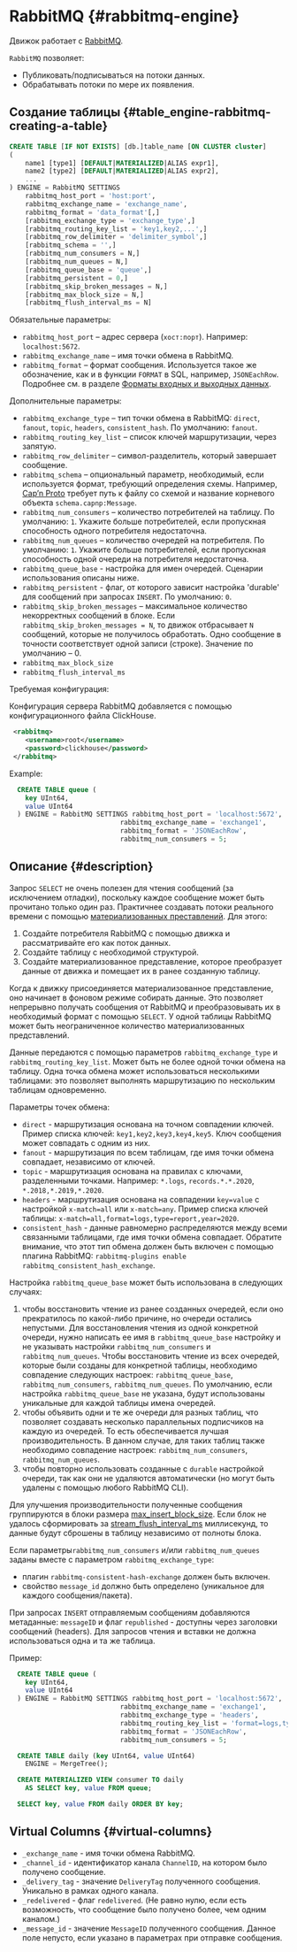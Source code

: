 # RabbitMQ {#rabbitmq-engine}

Движок работает с [RabbitMQ](https://www.rabbitmq.com).

`RabbitMQ` позволяет:

-   Публиковать/подписываться на потоки данных.
-   Обрабатывать потоки по мере их появления.

## Создание таблицы {#table_engine-rabbitmq-creating-a-table}

``` sql
CREATE TABLE [IF NOT EXISTS] [db.]table_name [ON CLUSTER cluster]
(
    name1 [type1] [DEFAULT|MATERIALIZED|ALIAS expr1],
    name2 [type2] [DEFAULT|MATERIALIZED|ALIAS expr2],
    ...
) ENGINE = RabbitMQ SETTINGS
    rabbitmq_host_port = 'host:port',
    rabbitmq_exchange_name = 'exchange_name',
    rabbitmq_format = 'data_format'[,]
    [rabbitmq_exchange_type = 'exchange_type',]
    [rabbitmq_routing_key_list = 'key1,key2,...',]
    [rabbitmq_row_delimiter = 'delimiter_symbol',]
    [rabbitmq_schema = '',]
    [rabbitmq_num_consumers = N,]
    [rabbitmq_num_queues = N,]
    [rabbitmq_queue_base = 'queue',]
    [rabbitmq_persistent = 0,]
    [rabbitmq_skip_broken_messages = N,]
    [rabbitmq_max_block_size = N,]
    [rabbitmq_flush_interval_ms = N]
```

Обязательные параметры:

-   `rabbitmq_host_port` – адрес сервера (`хост:порт`). Например: `localhost:5672`.
-   `rabbitmq_exchange_name` – имя точки обмена в RabbitMQ.
-   `rabbitmq_format` – формат сообщения. Используется такое же обозначение, как и в функции `FORMAT` в SQL, например, `JSONEachRow`. Подробнее см. в разделе [Форматы входных и выходных данных](../../../interfaces/formats.md).

Дополнительные параметры:

-   `rabbitmq_exchange_type` – тип точки обмена в RabbitMQ: `direct`, `fanout`, `topic`, `headers`, `consistent_hash`. По умолчанию: `fanout`.
-   `rabbitmq_routing_key_list` – список ключей маршрутизации, через запятую.
-   `rabbitmq_row_delimiter` – символ-разделитель, который завершает сообщение.
-   `rabbitmq_schema` – опциональный параметр, необходимый, если используется формат, требующий определения схемы. Например, [Cap’n Proto](https://capnproto.org/) требует путь к файлу со схемой и название корневого объекта `schema.capnp:Message`.
-   `rabbitmq_num_consumers` – количество потребителей на таблицу. По умолчанию: `1`. Укажите больше потребителей, если пропускная способность одного потребителя недостаточна.
-   `rabbitmq_num_queues` – количество очередей на потребителя. По умолчанию: `1`. Укажите больше потребителей, если пропускная способность одной очереди на потребителя недостаточна.
-   `rabbitmq_queue_base` - настройка для имен очередей. Сценарии использования описаны ниже.
-   `rabbitmq_persistent` - флаг, от которого зависит настройка 'durable' для сообщений при запросах `INSERT`. По умолчанию: `0`.
-   `rabbitmq_skip_broken_messages` – максимальное количество некорректных сообщений в блоке. Если `rabbitmq_skip_broken_messages = N`, то движок отбрасывает `N` сообщений, которые не получилось обработать. Одно сообщение в точности соответствует одной записи (строке). Значение по умолчанию – 0.
-   `rabbitmq_max_block_size`
-   `rabbitmq_flush_interval_ms`

Требуемая конфигурация:

Конфигурация сервера RabbitMQ добавляется с помощью конфигурационного файла ClickHouse.

``` xml
 <rabbitmq>
    <username>root</username>
    <password>clickhouse</password>
 </rabbitmq>
```

Example:

``` sql
  CREATE TABLE queue (
    key UInt64,
    value UInt64
  ) ENGINE = RabbitMQ SETTINGS rabbitmq_host_port = 'localhost:5672',
                            rabbitmq_exchange_name = 'exchange1',
                            rabbitmq_format = 'JSONEachRow',
                            rabbitmq_num_consumers = 5;
```

## Описание {#description}

Запрос `SELECT` не очень полезен для чтения сообщений (за исключением отладки), поскольку каждое сообщение может быть прочитано только один раз. Практичнее создавать потоки реального времени с помощью [материализованных преставлений](../../../sql-reference/statements/create/view.md). Для этого:

1.  Создайте потребителя RabbitMQ с помощью движка и рассматривайте его как поток данных.
2.  Создайте таблицу с необходимой структурой.
3.  Создайте материализованное представление, которое преобразует данные от движка и помещает их в ранее созданную таблицу.

Когда к движку присоединяется материализованное представление, оно начинает в фоновом режиме собирать данные. Это позволяет непрерывно получать сообщения от RabbitMQ и преобразовывать их в необходимый формат с помощью `SELECT`.
У одной таблицы RabbitMQ может быть неограниченное количество материализованных представлений.

Данные передаются с помощью параметров `rabbitmq_exchange_type` и `rabbitmq_routing_key_list`.
Может быть не более одной точки обмена на таблицу. Одна точка обмена может использоваться несколькими таблицами: это позволяет выполнять маршрутизацию по нескольким таблицам одновременно.

Параметры точек обмена:

-   `direct` - маршрутизация основана на точном совпадении ключей. Пример списка ключей: `key1,key2,key3,key4,key5`. Ключ сообщения может совпадать с одним из них.
-   `fanout` - маршрутизация по всем таблицам, где имя точки обмена совпадает, независимо от ключей.
-   `topic` - маршрутизация основана на правилах с ключами, разделенными точками. Например: `*.logs`, `records.*.*.2020`, `*.2018,*.2019,*.2020`.
-   `headers` - маршрутизация основана на совпадении `key=value` с настройкой `x-match=all` или `x-match=any`. Пример списка ключей таблицы: `x-match=all,format=logs,type=report,year=2020`.
-   `consistent_hash` - данные равномерно распределяются между всеми связанными таблицами, где имя точки обмена совпадает. Обратите внимание, что этот тип обмена должен быть включен с помощью плагина RabbitMQ: `rabbitmq-plugins enable rabbitmq_consistent_hash_exchange`.

Настройка `rabbitmq_queue_base` может быть использована в следующих случаях:
1.   чтобы восстановить чтение из ранее созданных очередей, если оно прекратилось по какой-либо причине, но очереди остались непустыми. Для восстановления чтения из одной конкретной очереди, нужно написать ее имя в `rabbitmq_queue_base` настройку и не указывать настройки `rabbitmq_num_consumers` и `rabbitmq_num_queues`. Чтобы восстановить чтение из всех очередей, которые были созданы для конкретной таблицы, необходимо совпадение следующих настроек: `rabbitmq_queue_base`, `rabbitmq_num_consumers`, `rabbitmq_num_queues`. По умолчанию, если настройка `rabbitmq_queue_base` не указана, будут использованы уникальные для каждой таблицы имена очередей.
2.   чтобы объявить одни и те же очереди для разных таблиц, что позволяет создавать несколько параллельных подписчиков на каждую из очередей. То есть обеспечивается лучшая производительность. В данном случае, для таких таблиц также необходимо совпадение настроек: `rabbitmq_num_consumers`, `rabbitmq_num_queues`.
3.   чтобы повторно использовать созданные c `durable` настройкой очереди, так как они не удаляются автоматически (но могут быть удалены с помощью любого RabbitMQ CLI).

Для улучшения производительности полученные сообщения группируются в блоки размера [max_insert_block_size](../../../operations/settings/settings.md#settings-max_insert_block_size). Если блок не удалось сформировать за [stream_flush_interval_ms](../../../operations/settings/settings.md#stream-flush-interval-ms) миллисекунд, то данные будут сброшены в таблицу независимо от полноты блока.

Если параметры`rabbitmq_num_consumers` и/или `rabbitmq_num_queues` заданы вместе с параметром `rabbitmq_exchange_type`:

-   плагин `rabbitmq-consistent-hash-exchange` должен быть включен.
-   свойство `message_id` должно быть определено (уникальное для каждого сообщения/пакета).

При запросах `INSERT` отправляемым сообщениям добавляются метаданные: `messageID` и флаг `republished` - доступны через заголовки сообщений (headers).
Для запросов чтения и вставки не должна использоваться одна и та же таблица.

Пример:

``` sql
  CREATE TABLE queue (
    key UInt64,
    value UInt64
  ) ENGINE = RabbitMQ SETTINGS rabbitmq_host_port = 'localhost:5672',
                            rabbitmq_exchange_name = 'exchange1',
                            rabbitmq_exchange_type = 'headers',
                            rabbitmq_routing_key_list = 'format=logs,type=report,year=2020',
                            rabbitmq_format = 'JSONEachRow',
                            rabbitmq_num_consumers = 5;

  CREATE TABLE daily (key UInt64, value UInt64)
    ENGINE = MergeTree();

  CREATE MATERIALIZED VIEW consumer TO daily
    AS SELECT key, value FROM queue;

  SELECT key, value FROM daily ORDER BY key;
```

## Virtual Columns {#virtual-columns}

-   `_exchange_name` - имя точки обмена RabbitMQ.
-   `_channel_id` - идентификатор канала `ChannelID`, на котором было получено сообщение.
-   `_delivery_tag` - значение `DeliveryTag` полученного сообщения. Уникально в рамках одного канала.
-   `_redelivered` - флаг `redelivered`. (Не равно нулю, если есть возможность, что сообщение было получено более, чем одним каналом.)
-   `_message_id` - значение `MessageID` полученного сообщения. Данное поле непусто, если указано в параметрах при отправке сообщения.
